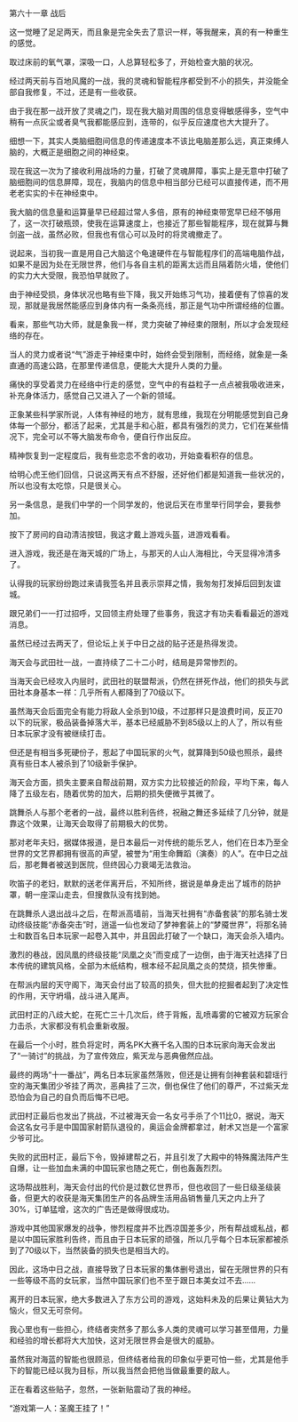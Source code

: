 第六十一章 战后


这一觉睡了足足两天，而且象是完全失去了意识一样，等我醒来，真的有一种重生的感觉。

取过床前的氧气罩，深吸一口，人总算轻松多了，开始检查大脑的状况。

经过两天前与百地风魔的一战，我的灵魂和智能程序都受到不小的损失，并没能全部自我修复，不过，还是有一些收获。

由于我在那一战开放了灵魂之门，现在我大脑对周围的信息变得敏感得多，空气中稍有一点灰尘或者臭气我都能感应到，连带的，似乎反应速度也大大提升了。

细想一下，其实人类脑细胞间信息的传递速度本不该比电脑差那么远，真正束缚人脑的，大概正是细胞之间的神经束。

现在我这一次为了接收利用战场的力量，打破了灵魂屏障，事实上是无意中打破了脑细胞间的信息屏障，现在，我脑内的信息中相当部分已经可以直接传递，而不用老老实实的卡在神经束中。

我大脑的信息量和运算量早已经超过常人多倍，原有的神经束带宽早已经不够用了，这一次打破瓶颈，使我在运算速度上，也接近了那些智能程序，现在就算与舞剑盗一战，虽然必败，但我也有信心可以及时的将灵魂撤走了。

说起来，当初我一直是用自己大脑这个龟速硬件在与智能程序们的高端电脑作战，如果不是因为处在无限世界，他们与各自主机的距离太远而且隔着防火墙，使他们的实力大大受限，我恐怕早就败了。

由于神经受损，身体状况也略有些下降，我又开始练习气功，接着便有了惊喜的发现，那就是我居然能感应到身体内有一条条亮线，那正是气功中所谓经络的位置。

看来，那些气功大师，就是象我一样，灵力突破了神经束的限制，所以才会发现经络的存在。

当人的灵力或者说“气”游走于神经束中时，始终会受到限制，而经络，就象是一条直通的高速公路，在那里传递信息，便能大大提升人类的力量。

痛快的享受着灵力在经络中行走的感觉，空气中的有益粒子一点点被我吸收进来，补充身体活力，感觉自己又进入了一个新的领域。

正象某些科学家所说，人体有神经的地方，就有思维，我现在分明能感觉到自己身体每一个部分，都活了起来，尤其是手和心脏，都具有强烈的灵力，它们在某些情况下，完全可以不等大脑发布命令，便自行作出反应。

精神恢复到一定程度后，我有些恋恋不舍的收功，开始查看积存的信息。

给明心虎王他们回信，只说这两天有点不舒服，还好他们都是知道我一些状况的，所以也没有太吃惊，只是很关心。

另一条信息，是我们中学的一个同学发的，他说后天在市里举行同学会，要我参加。

按下了房间的自动清洁按钮，我这才戴上游戏头盔，进游戏看看。

进入游戏，我还是在海天城的广场上，与那天的人山人海相比，今天显得冷清多了。

认得我的玩家纷纷跑过来请我签名并且表示崇拜之情，我匆匆打发掉后回到友谊城。

跟兄弟们一一打过招呼，又回领主府处理了些事务，我这才有功夫看看最近的游戏消息。

虽然已经过去两天了，但论坛上关于中日之战的贴子还是热得发烫。

海天会与武田社一战，一直持续了二十二小时，结局是异常惨烈的。

当海天会已经攻入内层时，武田社的联盟帮派，仍然在拼死作战，他们的损失与武田社本身基本一样：几乎所有人都降到了70级以下。

虽然海天会后面完全有能力将敌人全杀到10级，不过那样只是浪费时间，反正70以下的玩家，极品装备掉落大半，基本已经威胁不到85级以上的人了，所以有些日本玩家才没有被继续打击。

但还是有相当多死硬份子，惹起了中国玩家的火气，就算降到50级也照杀，最终真有些日本人被杀到了10级新手保护。

海天会方面，损失主要来自帮战前期，双方实力比较接近的阶段，平均下来，每人降了五级左右，随着优势的加大，后期的损失便微乎其微了。

跳舞杀人与那个老者的一战，最终以胜利告终，祝融之舞还多延续了几分钟，就是靠这个效果，让海天会取得了前期极大的优势。

那对老年夫妇，据媒体报道，是日本最后一对传统的能乐艺人，他们在日本乃至全世界的文艺界都拥有很高的声望，被誉为“用生命舞蹈（演奏）的人”。在中日之战后，那老舞者被送到医院，但终因心力衰竭无法救治。

吹笛子的老妇，默默的送老伴离开后，不知所终，据说是单身走出了城市的防护罩，朝一座深山走去，但搜救队没有找到她。

在跳舞杀人退出战斗之后，在帮派高墙前，当海天社拥有“赤备套装”的那名骑士发动终级技能“赤备突击”时，逍遥一仙也发动了梦神套装上的“梦魇世界”，将那名骑士和数百名日本玩家一起卷入其中，并且因此打破了一个缺口，海天会杀入墙内。

激烈的巷战，因凤凰的终级技能“凤凰之炎”而变成了一边倒，由于海天社选择了日本传统的建筑风格，全部为木纸结构，根本经不起凤凰之炎的焚烧，损失惨重。

在帮派内层的天守阁下，海天会付出了较高的损失，但大批的挖掘者起到了决定性的作用，天守坍塌，战斗进入尾声。

武田村正的八歧大蛇，在死亡三十几次后，终于背叛，乱喷毒雾的它被双方玩家合力击杀，大家都没有机会重新收服。

在最后一个小时，胜负将定时，两名PK大赛千名入围的日本玩家向海天会发出了“一骑讨”的挑战，为了宣传效应，紫天龙与恶典傲然应战。

最终的两场“十一番战”，两名日本玩家虽然落败，但还是让拥有剑神套装和碧瑶行空的海天集团少爷挂了两次，恶典挂了三次，倒也保住了他们的尊严，不过紫天龙恐怕会为自己的自负而后悔不已吧。

武田村正最后也发出了挑战，不过被海天会一名女弓手杀了个11比0，据说，海天会这名女弓手是中国国家射箭队退役的，奥运会金牌都拿过，射术又岂是一个富家少爷可比。

失败的武田村正，最后下令，毁掉建帮之石，并且引发了大殿中的特殊魔法阵产生自爆，让一些加血未满的中国玩家也随之死亡，倒也轰轰烈烈。

这场帮战胜利，海天会付出的代价是过数亿世界币，但也收回了一些日级圣级装备，但更大的收获是海天集团生产的各品牌生活用品销售量几天之内上升了30%，订单猛增，这次的广告还是做得很成功。

游戏中其他国家爆发的战争，惨烈程度并不比西凉国差多少，所有帮战或私战，都是以中国玩家胜利告终，而且由于日本玩家的顽强，所以几乎每个日本玩家都被杀到了70级以下，当然装备的损失也是相当大的。

因此，这场中日之战，直接导致了日本玩家的集体删号退出，留在无限世界的只有一些等级不高的女玩家，当然中国玩家们也不至于跟日本美女过不去……

离开的日本玩家，绝大多数进入了东方公司的游戏，这始料未及的后果让黄钻大为恼火，但又无可奈何。

我心里也有一些担心，终结者突然多了那么多人类的灵魂可以学习甚至借用，力量和经验的增长都将大大加快，这对无限世界会是很大的威胁。

虽然我对海蓝的智能也很顾忌，但终结者给我的印象似乎更可怕一些，尤其是他手下的智能已经以我为目标，所以我当然会把他当做最重要的敌人。

正在看着这些贴子，忽然，一张新贴震动了我的神经。

“游戏第一人：圣魔王挂了！”





